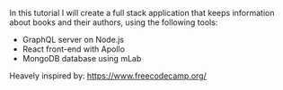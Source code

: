 In this tutorial I will create a full stack application that keeps information about books and their authors, using the following tools:
- GraphQL server on Node.js
- React front-end with Apollo
- MongoDB database using mLab

Heavely inspired by:
https://www.freecodecamp.org/